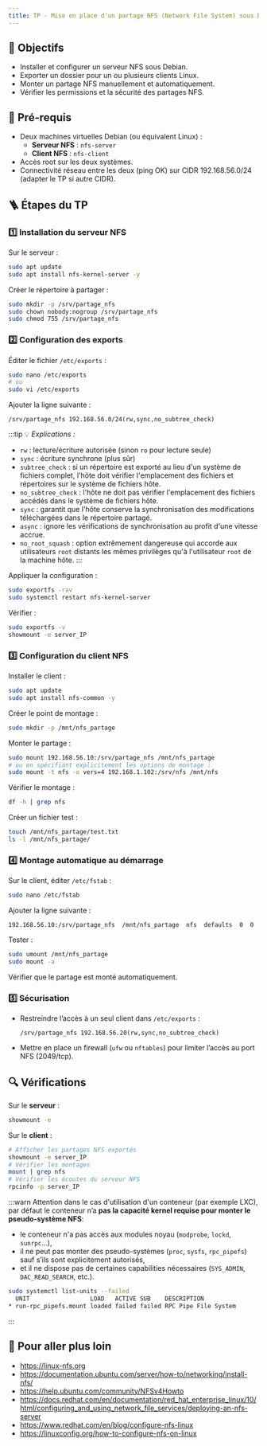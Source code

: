```yaml
---
title: TP - Mise en place d'un partage NFS (Network File System) sous Debian
---
```


## 🎯 Objectifs

- Installer et configurer un serveur NFS sous Debian.
- Exporter un dossier pour un ou plusieurs clients Linux.
- Monter un partage NFS manuellement et automatiquement.
- Vérifier les permissions et la sécurité des partages NFS.

## 🧠 Pré-requis

- Deux machines virtuelles Debian (ou équivalent Linux) :
  - **Serveur NFS** : `nfs-server`
  - **Client NFS** : `nfs-client`
- Accès root sur les deux systèmes.
- Connectivité réseau entre les deux (ping OK) sur CIDR 192.168.56.0/24 (adapter le TP si autre CIDR).

## 🪜 Étapes du TP

### 1️⃣ Installation du serveur NFS

Sur le serveur :

```bash
sudo apt update
sudo apt install nfs-kernel-server -y
```

Créer le répertoire à partager :

```bash
sudo mkdir -p /srv/partage_nfs
sudo chown nobody:nogroup /srv/partage_nfs
sudo chmod 755 /srv/partage_nfs
```

### 2️⃣ Configuration des exports

Éditer le fichier `/etc/exports` :

```bash
sudo nano /etc/exports
# ou
sudo vi /etc/exports
```

Ajouter la ligne suivante :

```
/srv/partage_nfs 192.168.56.0/24(rw,sync,no_subtree_check)
```

:::tip
💡 *Explications :*

- `rw` : lecture/écriture autorisée (sinon `ro` pour lecture seule)
- `sync` : écriture synchrone (plus sûr)
- `subtree_check` : si un répertoire est exporté au lieu d'un système de fichiers complet, l'hôte doit vérifier l'emplacement des fichiers et répertoires sur le système de fichiers hôte.
- `no_subtree_check` : l'hôte ne doit pas vérifier l'emplacement des fichiers accédés dans le système de fichiers hôte.
- `sync` : garantit que l'hôte conserve la synchronisation des modifications téléchargées dans le répertoire partagé.
- `async` : ignore les vérifications de synchronisation au profit d'une vitesse accrue.
- `no_root_squash` : option extrêmement dangereuse qui accorde aux utilisateurs `root` distants les mêmes privilèges qu'à l'utilisateur `root` de la machine hôte.
:::

Appliquer la configuration :

```bash
sudo exportfs -rav
sudo systemctl restart nfs-kernel-server
```

Vérifier :

```bash
sudo exportfs -v
showmount -e server_IP
```

### 3️⃣ Configuration du client NFS

Installer le client :

```bash
sudo apt update
sudo apt install nfs-common -y
```

Créer le point de montage :

```bash
sudo mkdir -p /mnt/nfs_partage
```

Monter le partage :

```bash
sudo mount 192.168.56.10:/srv/partage_nfs /mnt/nfs_partage
# ou en spécifiant explicitement les options de montage :
sudo mount -t nfs -o vers=4 192.168.1.102:/srv/nfs /mnt/nfs
```

Vérifier le montage :

```bash
df -h | grep nfs
```

Créer un fichier test :

```bash
touch /mnt/nfs_partage/test.txt
ls -l /mnt/nfs_partage/
```

### 4️⃣ Montage automatique au démarrage

Sur le client, éditer `/etc/fstab` :

```bash
sudo nano /etc/fstab
```

Ajouter la ligne suivante :

```
192.168.56.10:/srv/partage_nfs  /mnt/nfs_partage  nfs  defaults  0  0
```

Tester :

```bash
sudo umount /mnt/nfs_partage
sudo mount -a
```

Vérifier que le partage est monté automatiquement.

### 5️⃣ Sécurisation

- Restreindre l’accès à un seul client dans `/etc/exports` :

  ```
  /srv/partage_nfs 192.168.56.20(rw,sync,no_subtree_check)
  ```
- Mettre en place un firewall (`ufw` ou `nftables`) pour limiter l’accès au port NFS (2049/tcp).

## 🔍 Vérifications

Sur le **serveur** :

```bash
showmount -e
```

Sur le **client** :

```bash
# Afficher les partages NFS exportés
showmount -e server_IP
# Vérifier les montages
mount | grep nfs
# Vérifier les écoutes du serveur NFS
rpcinfo -p server_IP
```

:::warn
Attention dans le cas d'utilisation d'un conteneur (par exemple LXC), par défaut le conteneur n’a **pas la capacité kernel requise pour monter le pseudo-système NFS**:

- le conteneur n'a pas accès aux modules noyau (`modprobe`, `lockd`, `sunrpc`…),
- il ne peut pas monter des pseudo-systèmes (`proc`, `sysfs`, `rpc_pipefs`) sauf s’ils sont explicitement autorisés,
- et il ne dispose pas de certaines capabilities nécessaires (`SYS_ADMIN`, `DAC_READ_SEARCH`, etc.).

```bash
sudo systemctl list-units --failed
  UNIT                 LOAD   ACTIVE SUB    DESCRIPTION
* run-rpc_pipefs.mount loaded failed failed RPC Pipe File System
```
:::

## 🚀 Pour aller plus loin

- <https://linux-nfs.org>
- <https://documentation.ubuntu.com/server/how-to/networking/install-nfs/>
- <https://help.ubuntu.com/community/NFSv4Howto>
- <https://docs.redhat.com/en/documentation/red_hat_enterprise_linux/10/html/configuring_and_using_network_file_services/deploying-an-nfs-server>
- <https://www.redhat.com/en/blog/configure-nfs-linux>
- <https://linuxconfig.org/how-to-configure-nfs-on-linux>

